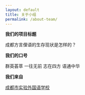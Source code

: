 ```yaml
---
layout: default
title: 关于小组
permalink: /about-team/
---
```


**我们的项目标题**

成都方言俚语的生存现状是怎样的？

**我们的口号**

群英荟萃  一往无前  志在四方  语通中华

 **我们来自**

[成都市实验外国语学校](http://www.cefls.cn/ "我们的母校")
